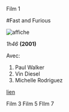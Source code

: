 Film 1

#Fast and Furious

![affiche](https://images-na.ssl-images-amazon.com/images/M/MV5BNzlkNzVjMDMtOTdhZC00MGE1LTkxODctMzFmMjkwZmMxZjFhXkEyXkFqcGdeQXVyNjU0OTQ0OTY@._V1_UX182_CR0,0,182,268_AL_.jpg)

*1h46* **(2001)**

Avec:

1. Paul Walker
1. Vin Diesel
1. Michelle Rodriguez

[lien](http://www.imdb.com/title/tt0232500)

Film 3
Film 5
FIlm 7